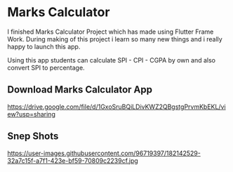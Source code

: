 # Marks Calculator

I finished Marks Calculator Project which has made using Flutter Frame Work. During making of this project i learn so many new things and i really happy to launch this app.

Using this app students can calculate SPI - CPI - CGPA by own and also convert SPI to percentage. 

## Download Marks Calculator App
https://drive.google.com/file/d/1GxoSruBQiLDivKWZ2QBgstgPrvmKbEKL/view?usp=sharing

## Snep Shots

https://user-images.githubusercontent.com/96719397/182142529-32a7c15f-a7f1-423e-bf59-70809c2239cf.jpg
